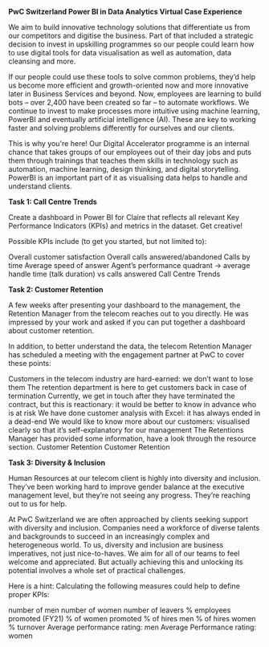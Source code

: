 **PwC Switzerland Power BI in Data Analytics Virtual Case Experience**

We aim to build innovative technology solutions that differentiate us from our competitors and digitise the business. Part of that included a strategic decision to invest in upskilling programmes so our people could learn how to use digital tools for data visualisation as well as automation, data cleansing and more.


If our people could use these tools to solve common problems, they’d help us become more efficient and growth-oriented now and more innovative later in Business Services and beyond. Now, employees are learning to build bots – over 2,400 have been created so far – to automate workflows. We continue to invest to make processes more intuitive using machine learning, PowerBI and eventually artificial intelligence (AI). These are key to working faster and solving problems differently for ourselves and our clients.


This is why you're here! Our Digital Accelerator programme is an internal chance that takes groups of our employees out of their day jobs and puts them through trainings that teaches them skills in technology such as automation, machine learning, design thinking, and digital storytelling. PowerBI is an important part of it as visualising data helps to handle and understand clients.


**Task 1: Call Centre Trends**

Create a dashboard in Power BI for Claire that reflects all relevant Key Performance Indicators (KPIs) and metrics in the dataset. Get creative!

Possible KPIs include (to get you started, but not limited to):

Overall customer satisfaction
Overall calls answered/abandoned
Calls by time
Average speed of answer
Agent’s performance quadrant -> average handle time (talk duration) vs calls answered
Call Centre Trends


**Task 2: Customer Retention**

A few weeks after presenting your dashboard to the management, the Retention Manager from the telecom reaches out to you directly. He was impressed by your work and asked if you can put together a dashboard about customer retention.

In addition, to better understand the data, the telecom Retention Manager has scheduled a meeting with the engagement partner at PwC to cover these points:

Customers in the telecom industry are hard-earned: we don’t want to lose them
The retention department is here to get customers back in case of termination
Currently, we get in touch after they have terminated the contract, but this is reactionary: it would be better to know in advance who is at risk
We have done customer analysis with Excel: it has always ended in a dead-end
We would like to know more about our customers: visualised clearly so that it’s self-explanatory for our management The Retentions Manager has provided some information, have a look through the resource section.
Customer Retention Customer Retention


**Task 3: Diversity & Inclusion**

Human Resources at our telecom client is highly into diversity and inclusion. They’ve been working hard to improve gender balance at the executive management level, but they’re not seeing any progress. They’re reaching out to us for help.

At PwC Switzerland we are often approached by clients seeking support with diversity and inclusion. Companies need a workforce of diverse talents and backgrounds to succeed in an increasingly complex and heterogeneous world. To us, diversity and inclusion are business imperatives, not just nice-to-haves. We aim for all of our teams to feel welcome and appreciated. But actually achieving this and unlocking its potential involves a whole set of practical challenges.

Here is a hint: Calculating the following measures could help to define proper KPIs:

number of men
number of women
number of leavers
% employees promoted (FY21)
% of women promoted
% of hires men
% of hires women
% turnover
Average performance rating: men
Average Performance rating: women
